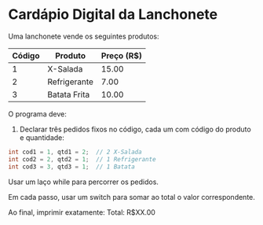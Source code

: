 # Cardápio Digital da Lanchonete

Uma lanchonete vende os seguintes produtos:

| Código | Produto        | Preço (R$) |
|--------|----------------|------------|
| 1      | X-Salada       | 15.00      |
| 2      | Refrigerante   | 7.00       |
| 3      | Batata Frita   | 10.00      |

O programa deve:

1. Declarar três pedidos fixos no código, cada um com código do produto e quantidade:  
```java
int cod1 = 1, qtd1 = 2;  // 2 X-Salada
int cod2 = 2, qtd2 = 1;  // 1 Refrigerante
int cod3 = 3, qtd3 = 1;  // 1 Batata

```
Usar um laço while para percorrer os pedidos.

Em cada passo, usar um switch para somar ao total o valor correspondente.

Ao final, imprimir exatamente:
Total: R$XX.00
